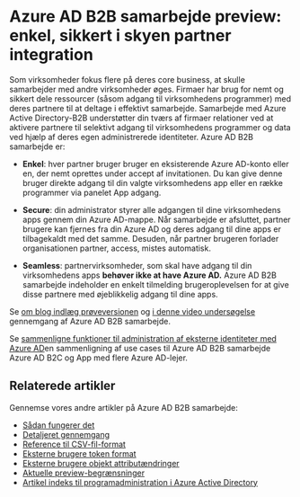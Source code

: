 <properties
   pageTitle="Azure Active Directory-B2B samarbejde preview: enkel, sikkert i skyen partner integration | Microsoft Azure"
   description="Samarbejde med Azure Active Directory-B2B understøtter din tværs af firmaer relationer ved at aktivere forretningsforbindelser selektivt adgang til din virksomhedens programmer"
   services="active-directory"
   documentationCenter=""
   authors="viv-liu"
   manager="femila"
   editor=""
   tags=""/>

<tags
   ms.service="active-directory"
   ms.devlang="NA"
   ms.topic="article"
   ms.tgt_pltfrm="NA"
   ms.workload="identity"
   ms.date="09/27/2016"
   ms.author="femila"/>

# <a name="azure-ad-b2b-collaboration-preview-simple-secure-cloud-partner-integration"></a>Azure AD B2B samarbejde preview: enkel, sikkert i skyen partner integration

Som virksomheder fokus flere på deres core business, at skulle samarbejder med andre virksomheder øges. Firmaer har brug for nemt og sikkert dele ressourcer (såsom adgang til virksomhedens programmer) med deres partnere til at deltage i effektivt samarbejde. Samarbejde med Azure Active Directory-B2B understøtter din tværs af firmaer relationer ved at aktivere partnere til selektivt adgang til virksomhedens programmer og data ved hjælp af deres egen administrerede identiteter. Azure AD B2B samarbejde er:

- **Enkel**: hver partner bruger bruger en eksisterende Azure AD-konto eller en, der nemt oprettes under accept af invitationen. Du kan give denne bruger direkte adgang til din valgte virksomhedens app eller en række programmer via panelet App adgang.

- **Secure**: din administrator styrer alle adgangen til dine virksomhedens apps gennem din Azure AD-mappe. Når samarbejde er afsluttet, partner brugere kan fjernes fra din Azure AD og deres adgang til dine apps er tilbagekaldt med det samme. Desuden, når partner brugeren forlader organisationen partner, access, mistes automatisk.

- **Seamless**: partnervirksomheder, som skal have adgang til din virksomhedens apps **behøver ikke at have Azure AD.** Azure AD B2B samarbejde indeholder en enkelt tilmelding brugeroplevelsen for at give disse partnere med øjeblikkelig adgang til dine apps.

Se [om blog indlæg prøveversionen](http://blogs.technet.com/b/ad/archive/2015/09/15/learn-all-about-the-azure-ad-b2b-collaboration-preview.aspx) og [i denne video undersøgelse](https://channel9.msdn.com/Series/Azure-Active-Directory-Videos-Demos/Azure-Active-Directory-B2B-collaboration-demo) gennemgang af Azure AD B2B samarbejde.

Se [sammenligne funktioner til administration af eksterne identiteter med Azure AD](active-directory-b2b-compare-external-identities.md)en sammenligning af use cases til Azure AD B2B samarbejde Azure AD B2C og App med flere Azure AD-lejer.

## <a name="related-articles"></a>Relaterede artikler
Gennemse vores andre artikler på Azure AD B2B samarbejde:

- [Sådan fungerer det](active-directory-b2b-how-it-works.md)
- [Detaljeret gennemgang](active-directory-b2b-detailed-walkthrough.md)
- [Reference til CSV-fil-format](active-directory-b2b-references-csv-file-format.md)
- [Eksterne brugere token format](active-directory-b2b-references-external-user-token-format.md)
- [Eksterne brugere objekt attributændringer](active-directory-b2b-references-external-user-object-attribute-changes.md)
- [Aktuelle preview-begrænsninger](active-directory-b2b-current-preview-limitations.md)
- [Artikel indeks til programadministration i Azure Active Directory](active-directory-apps-index.md)
